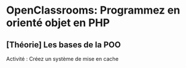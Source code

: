 OpenClassrooms: Programmez en orienté objet en PHP
==================================================
[Théorie] Les bases de la POO
-----------------------------
Activité : Créez un système de mise en cache
